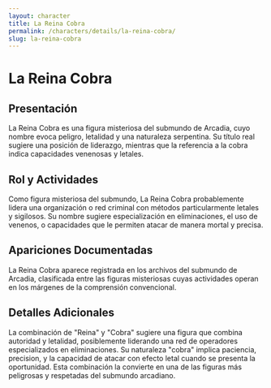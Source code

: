 ```yaml
---
layout: character
title: La Reina Cobra
permalink: /characters/details/la-reina-cobra/
slug: la-reina-cobra
---
```


# La Reina Cobra

## Presentación
La Reina Cobra es una figura misteriosa del submundo de Arcadia, cuyo nombre evoca peligro, letalidad y una naturaleza serpentina. Su título real sugiere una posición de liderazgo, mientras que la referencia a la cobra indica capacidades venenosas y letales.

## Rol y Actividades
Como figura misteriosa del submundo, La Reina Cobra probablemente lidera una organización o red criminal con métodos particularmente letales y sigilosos. Su nombre sugiere especialización en eliminaciones, el uso de venenos, o capacidades que le permiten atacar de manera mortal y precisa.

## Apariciones Documentadas
La Reina Cobra aparece registrada en los archivos del submundo de Arcadia, clasificada entre las figuras misteriosas cuyas actividades operan en los márgenes de la comprensión convencional.

## Detalles Adicionales
La combinación de "Reina" y "Cobra" sugiere una figura que combina autoridad y letalidad, posiblemente liderando una red de operadores especializados en eliminaciones. Su naturaleza "cobra" implica paciencia, precision, y la capacidad de atacar con efecto letal cuando se presenta la oportunidad. Esta combinación la convierte en una de las figuras más peligrosas y respetadas del submundo arcadiano.
